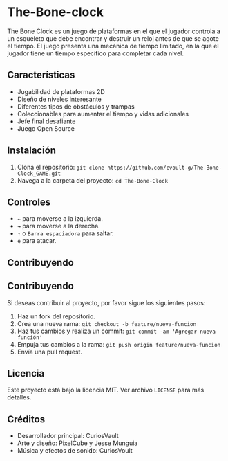 # The-Bone-clock
The Bone Clock es un juego de plataformas en el que el jugador controla a un esqueleto que debe encontrar y destruir un reloj antes de que se agote el tiempo. El juego presenta una mecánica de tiempo limitado, en la que el jugador tiene un tiempo específico para completar cada nivel. 


## Características

- Jugabilidad de plataformas 2D
- Diseño de niveles interesante
- Diferentes tipos de obstáculos y trampas
- Coleccionables para aumentar el tiempo y vidas adicionales
- Jefe final desafiante
- Juego Open Source

## Instalación

1. Clona el repositorio: `git clone https://github.com/cvoult-g/The-Bone-Clock_GAME.git`
2. Navega a la carpeta del proyecto: `cd The-Bone-Clock`

## Controles

- `←` para moverse a la izquierda.
- `→` para moverse a la derecha.
- `↑` o `Barra espaciadora` para saltar.
- `e` para atacar.
 
## Contribuyendo

## Contribuyendo

Si deseas contribuir al proyecto, por favor sigue los siguientes pasos:

1. Haz un fork del repositorio.
2. Crea una nueva rama: `git checkout -b feature/nueva-funcion`
3. Haz tus cambios y realiza un commit: `git commit -am 'Agregar nueva función'`
4. Empuja tus cambios a la rama: `git push origin feature/nueva-funcion`
5. Envía una pull request.

## Licencia

Este proyecto está bajo la licencia MIT. Ver archivo `LICENSE` para más detalles.

## Créditos

- Desarrollador principal: CuriosVault
- Arte y diseño: PixelCube y Jesse Munguia
- Música y efectos de sonido: CuriosVoult
